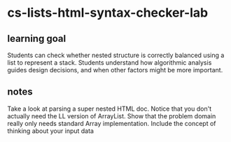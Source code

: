 # cs-lists-html-syntax-checker-lab

## learning goal 
Students can check whether nested structure is correctly balanced using a list to represent a stack.  Students understand how algorithmic analysis guides design decisions, and when other factors might be more important.

## notes
Take a look at parsing a super nested HTML doc. Notice that you don't actually need the LL version of ArrayList. Show that the problem domain really only needs standard Array implementation. Include the concept of thinking about your input data
